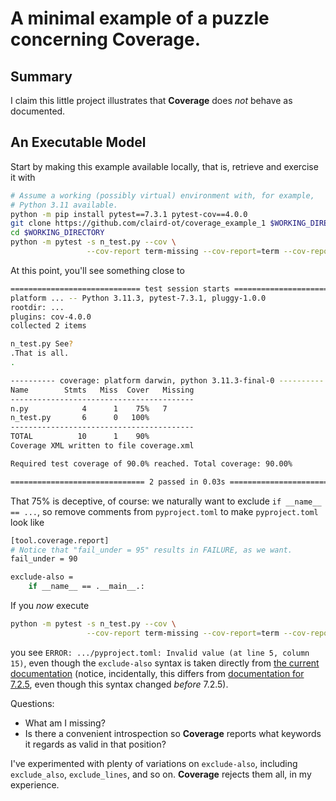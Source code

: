 # A minimal example of a puzzle concerning **Coverage**.

## Summary

I claim this little project illustrates that **Coverage** does _not_ behave
as documented.

## An Executable Model

Start by making this example available locally, that is, retrieve and
exercise it with
```bash
# Assume a working (possibly virtual) environment with, for example,
# Python 3.11 available.
python -m pip install pytest==7.3.1 pytest-cov==4.0.0
git clone https://github.com/claird-ot/coverage_example_1 $WORKING_DIRECTORY
cd $WORKING_DIRECTORY
python -m pytest -s n_test.py --cov \
                 --cov-report term-missing --cov-report=term --cov-report=xml
```

At this point, you'll see something close to
```bash
============================= test session starts ==============================
platform ... -- Python 3.11.3, pytest-7.3.1, pluggy-1.0.0
rootdir: ...
plugins: cov-4.0.0
collected 2 items                                                              

n_test.py See?
.That is all.
.

---------- coverage: platform darwin, python 3.11.3-final-0 ----------
Name        Stmts   Miss  Cover   Missing
-----------------------------------------
n.py            4      1    75%   7
n_test.py       6      0   100%
-----------------------------------------
TOTAL          10      1    90%
Coverage XML written to file coverage.xml

Required test coverage of 90.0% reached. Total coverage: 90.00%

============================== 2 passed in 0.03s ==============================
```

That 75% is deceptive, of course:  we naturally want to exclude
`if __name__ == ...`, so remove comments from `pyproject.toml` to make
`pyproject.toml` look like
```bash
[tool.coverage.report]
# Notice that "fail_under = 95" results in FAILURE, as we want.
fail_under = 90

exclude-also =
    if __name__ == .__main__.:
```

If you _now_ execute
```bash
python -m pytest -s n_test.py --cov \
                 --cov-report term-missing --cov-report=term --cov-report=xml
```

you see `ERROR: .../pyproject.toml: Invalid
value (at line 5, column 15)`, even though the `exclude-also` syntax is taken
directly from
[the current documentation](https://coverage.readthedocs.io/en/latest/excluding.html#advanced-exclusion)
(notice, incidentally, this differs from
[documentation for 7.2.5](https://coverage.readthedocs.io/en/7.2.5/excluding.html#advanced-exclusion),
even though this syntax changed _before_ 7.2.5).


Questions:
- What am I missing?
- Is there a convenient introspection so **Coverage** reports what keywords
it regards as valid in that position?

I've experimented with plenty of variations on `exclude-also`, including
`exclude_also`, `exclude_lines`, and so on.  **Coverage** rejects them all,
in my experience.
